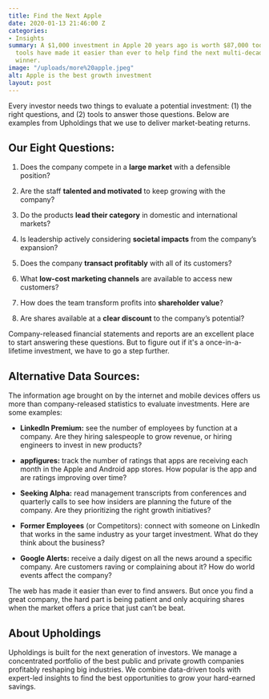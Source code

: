 ```yaml
---
title: Find the Next Apple
date: 2020-01-13 21:46:00 Z
categories:
- Insights
summary: A $1,000 investment in Apple 20 years ago is worth $87,000 today. Online
  tools have made it easier than ever to help find the next multi-decade stock market
  winner.
image: "/uploads/more%20apple.jpeg"
alt: Apple is the best growth investment
layout: post
---
```


Every investor needs two things to evaluate a potential investment: (1) the right questions, and (2) tools to answer those questions. Below are examples from Upholdings that we use to deliver market-beating returns.

## **Our Eight Questions:**

1. Does the company compete in a **large market** with a defensible position?

2. Are the staff **talented and motivated** to keep growing with the company?

3. Do the products **lead their category** in domestic and international markets?

4. Is leadership actively considering **societal impacts** from the company’s expansion?

5. Does the company **transact profitably** with all of its customers?

6. What **low-cost marketing channels** are available to access new customers?

7. How does the team transform profits into **shareholder value**?

8. Are shares available at a **clear discount** to the company’s potential?

Company-released financial statements and reports are an excellent place to start answering these questions. But to figure out if it's a once-in-a-lifetime investment, we have to go a step further.

## **Alternative Data Sources:**

The information age brought on by the internet and mobile devices offers us more than company-released statistics to evaluate investments. Here are some examples:

* **LinkedIn Premium:** see the number of employees by function at a company. Are they hiring salespeople to grow revenue, or hiring engineers to invest in new products?

* **appfigures:** track the number of ratings that apps are receiving each month in the Apple and Android app stores. How popular is the app and are ratings improving over time?

* **Seeking Alpha:** read management transcripts from conferences and quarterly calls to see how insiders are planning the future of the company. Are they prioritizing the right growth initiatives?

* **Former Employees** (or Competitors): connect with someone on LinkedIn that works in the same industry as your target investment. What do they think about the business?

* **Google Alerts:** receive a daily digest on all the news around a specific company. Are customers raving or complaining about it? How do world events affect the company?

The web has made it easier than ever to find answers. But once you find a great company, the hard part is being patient and only acquiring shares when the market offers a price that just can’t be beat.

## **About Upholdings**

Upholdings is built for the next generation of investors. We manage a concentrated portfolio of the best public and private growth companies profitably reshaping big industries. We combine data-driven tools with expert-led insights to find the best opportunities to grow your hard-earned savings.